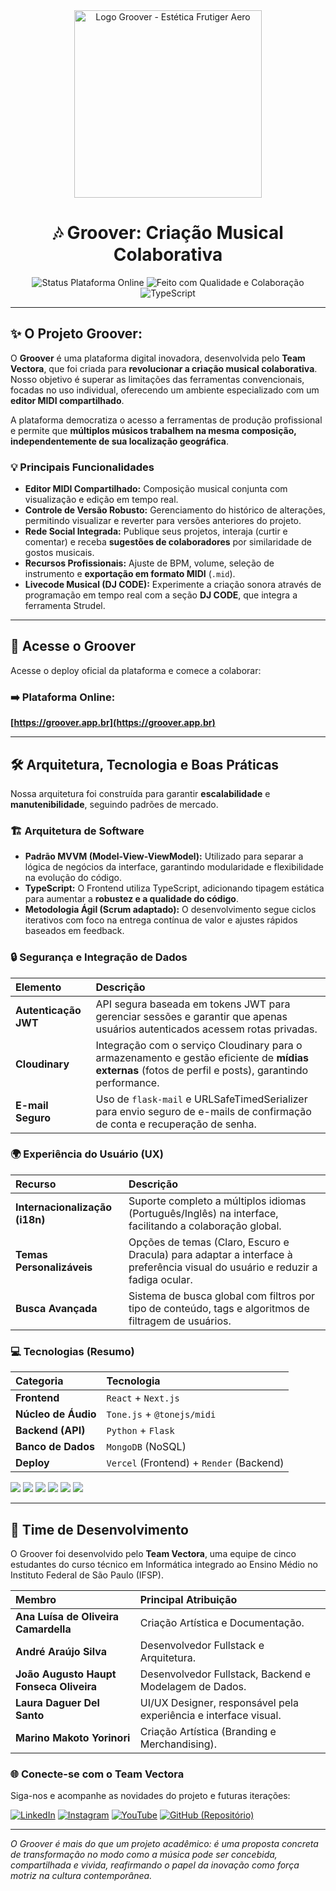 <div align="center">
  <img src="public/img/vetora_camiseta_costas_png.png" alt="Logo Groover - Estética Frutiger Aero" height="300" />
</div>

<h1 align="center">🎶 Groover: Criação Musical Colaborativa</h1>

<p align="center">
  <img src="https://img.shields.io/badge/Status-Plataforma%20Online-blue?style=for-the-badge&logo=musicbrainz&logoColor=white" alt="Status Plataforma Online">
  <img src="https://img.shields.io/badge/Feito%20com-Qualidade%20e%20Colabora%C3%A7%C3%A3o-blueviolet?style=for-the-badge&logo=visualstudiocode&logoColor=white" alt="Feito com Qualidade e Colaboração">
  <img src="https://img.shields.io/badge/TypeScript-3178C6?style=for-the-badge&logo=typescript&logoColor=white" alt="TypeScript">
</p>

---

## ✨ O Projeto Groover: 

O **Groover** é uma plataforma digital inovadora, desenvolvida pelo **Team Vectora**, que foi criada para **revolucionar a criação musical colaborativa**. Nosso objetivo é superar as limitações das ferramentas convencionais, focadas no uso individual, oferecendo um ambiente especializado com um **editor MIDI compartilhado**.

A plataforma democratiza o acesso a ferramentas de produção profissional e permite que **múltiplos músicos trabalhem na mesma composição, independentemente de sua localização geográfica**.

### 💡 Principais Funcionalidades

* **Editor MIDI Compartilhado:** Composição musical conjunta com visualização e edição em tempo real.
* **Controle de Versão Robusto:** Gerenciamento do histórico de alterações, permitindo visualizar e reverter para versões anteriores do projeto.
* **Rede Social Integrada:** Publique seus projetos, interaja (curtir e comentar) e receba **sugestões de colaboradores** por similaridade de gostos musicais.
* **Recursos Profissionais:** Ajuste de BPM, volume, seleção de instrumento e **exportação em formato MIDI** (`.mid`).
* **Livecode Musical (DJ CODE):** Experimente a criação sonora através de programação em tempo real com a seção **DJ CODE**, que integra a ferramenta Strudel.

---

## 🔗 Acesse o Groover

Acesse o deploy oficial da plataforma e comece a colaborar:

### ➡️ **Plataforma Online:**
**[https://groover.app.br](https://groover.app.br)**

---

## 🛠️ Arquitetura, Tecnologia e Boas Práticas

Nossa arquitetura foi construída para garantir **escalabilidade** e **manutenibilidade**, seguindo padrões de mercado.

### 🏗️ Arquitetura de Software

* **Padrão MVVM (Model-View-ViewModel):** Utilizado para separar a lógica de negócios da interface, garantindo modularidade e flexibilidade na evolução do código.
* **TypeScript:** O Frontend utiliza TypeScript, adicionando tipagem estática para aumentar a **robustez e a qualidade do código**.
* **Metodologia Ágil (Scrum adaptado):** O desenvolvimento segue ciclos iterativos com foco na entrega contínua de valor e ajustes rápidos baseados em feedback.

### 🔒 Segurança e Integração de Dados

| Elemento | Descrição |
| :--- | :--- |
| **Autenticação JWT** | API segura baseada em tokens JWT para gerenciar sessões e garantir que apenas usuários autenticados acessem rotas privadas. |
| **Cloudinary** | Integração com o serviço Cloudinary para o armazenamento e gestão eficiente de **mídias externas** (fotos de perfil e posts), garantindo performance. |
| **E-mail Seguro** | Uso de `flask-mail` e URLSafeTimedSerializer para envio seguro de e-mails de confirmação de conta e recuperação de senha. |

### 🌍 Experiência do Usuário (UX)

| Recurso | Descrição |
| :--- | :--- |
| **Internacionalização (i18n)** | Suporte completo a múltiplos idiomas (Português/Inglês) na interface, facilitando a colaboração global.
| **Temas Personalizáveis** | Opções de temas (Claro, Escuro e Dracula) para adaptar a interface à preferência visual do usuário e reduzir a fadiga ocular.
| **Busca Avançada** | Sistema de busca global com filtros por tipo de conteúdo, tags e algoritmos de filtragem de usuários.

### 💻 Tecnologias (Resumo)

| Categoria | Tecnologia |
| :--- | :--- |
| **Frontend** | `React` + `Next.js` |
| **Núcleo de Áudio** | `Tone.js` + `@tonejs/midi` |
| **Backend (API)** | `Python` + `Flask` |
| **Banco de Dados** | `MongoDB` (NoSQL) |
| **Deploy** | `Vercel` (Frontend) + `Render` (Backend) |

<div align="left">
  <img src="https://img.shields.io/badge/JavaScript-F7DF1E?style=for-the-badge&logo=javascript&logoColor=black"/>
  <img src="https://img.shields.io/badge/React-20232A?style=for-the-badge&logo=react&logoColor=61DAFB"/>
  <img src="https://img.shields.io/badge/Next-black?style=for-the-badge&logo=next.js&logoColor=white"/>
  <img src="https://img.shields.io/badge/python-3670A0?style=for-the-badge&logo=python&logoColor=ffdd54"/>
  <img src="https://img.shields.io/badge/flask-%23000.svg?style=for-the-badge&logo=flask&logoColor=white"/>
  <img src="https://img.shields.io/badge/MongoDB-%234ea94b.svg?style=for-the-badge&logo=mongodb&logoColor=white"/>
</div>

---

## 🤝 Time de Desenvolvimento

O Groover foi desenvolvido pelo **Team Vectora**, uma equipe de cinco estudantes do curso técnico em Informática integrado ao Ensino Médio no Instituto Federal de São Paulo (IFSP).

| Membro | Principal Atribuição |
| :--- | :--- |
| **Ana Luísa de Oliveira Camardella** | Criação Artística e Documentação. |
| **André Araújo Silva** | Desenvolvedor Fullstack e Arquitetura. |
| **João Augusto Haupt Fonseca Oliveira** | Desenvolvedor Fullstack, Backend e Modelagem de Dados. |
| **Laura Daguer Del Santo** | UI/UX Designer, responsável pela experiência e interface visual. |
| **Marino Makoto Yorinori** | Criação Artística (Branding e Merchandising). |

### 🌐 Conecte-se com o Team Vectora

Siga-nos e acompanhe as novidades do projeto e futuras iterações:

[![LinkedIn](https://img.shields.io/badge/LinkedIn-0A66C2?style=for-the-badge&logo=linkedin&logoColor=white)](https://www.linkedin.com/company/team-vectora/) 
[![Instagram](https://img.shields.io/badge/Instagram-E4405F?style=for-the-badge&logo=instagram&logoColor=white)](https://www.instagram.com/teamvectora/) 
[![YouTube](https://img.shields.io/badge/YouTube-FF0000?style=for-the-badge&logo=youtube&logoColor=white)](https://www.youtube.com/@TeamVectora) 
[![GitHub (Repositório)](https://img.shields.io/badge/GitHub-100000?style=for-the-badge&logo=github&logoColor=white)](https://github.com/team-vectora/groover) 

---

*O Groover é mais do que um projeto acadêmico: é uma proposta concreta de transformação no modo como a música pode ser concebida, compartilhada e vivida, reafirmando o papel da inovação como força motriz na cultura contemporânea.*
